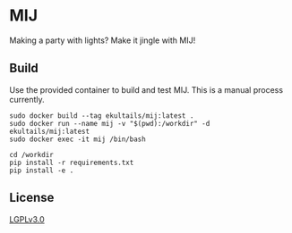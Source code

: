 # MIJ

Making a party with lights? Make it jingle with MIJ!

## Build

Use the provided container to build and test MIJ. This is a manual process currently.

```
sudo docker build --tag ekultails/mij:latest .
sudo docker run --name mij -v "$(pwd):/workdir" -d ekultails/mij:latest
sudo docker exec -it mij /bin/bash
```

```
cd /workdir
pip install -r requirements.txt
pip install -e .
```

## License

[LGPLv3.0](https://github.com/LukeShortCloud/mij/blob/main/LICENSE)
